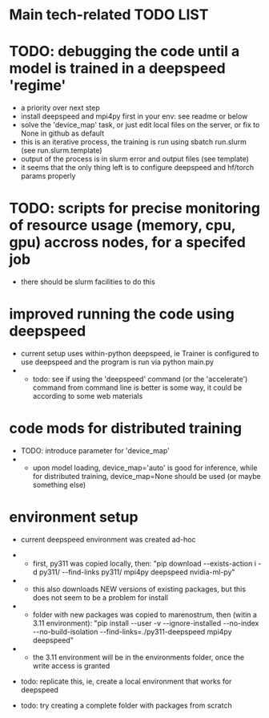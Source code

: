 # Main tech-related TODO LIST

# TODO: debugging the code until a model is trained in a deepspeed 'regime'
- a priority over next step
- install deepspeed and mpi4py first in your env: see readme or below
- solve the 'device_map' task, or just edit local files on the server, or fix to None in github as default
- this is an iterative process, the training is run using 
sbatch run.slurm (see run.slurm.template)
- output of the process is in slurm error and output files (see template) 
- it seems that the only thing left is to configure deepspeed and hf/torch params properly

# TODO: scripts for precise monitoring of resource usage (memory, cpu, gpu) accross nodes, for a specifed job
- there should be slurm facilities to do this

# improved running the code using deepspeed
- current setup uses within-python deepspeed, ie 
Trainer is configured to use deepspeed and the program is run via
python main.py
- - todo: see if using the 'deepspeed' command (or the 'accelerate') command
from command line is better is some way, it could be according to 
some web materials

# code mods for distributed training
- TODO: introduce parameter for 'device_map'
- - upon model loading, device_map='auto' is good for inference, while for
distributed training, device_map=None should be used (or maybe something else)

# environment setup
- current deepspeed environment was created ad-hoc
- - first, py311 was copied locally, then:
"pip download --exists-action i -d py311/ --find-links py311/ mpi4py deepspeed nvidia-ml-py"
- - this also downloads NEW versions of existing packages, but this does not seem to be a problem for install
- - folder with new packages was copied to marenostrum, then (witin a 3.11 environment): 
"pip install --user -v --ignore-installed --no-index --no-build-isolation --find-links=./py311-deepspeed mpi4py deepspeed"
- - the 3.11 environment will be in the environments folder, once the write access is granted

- todo: replicate this, ie, create a local environment that works for deepspeed
- todo: try creating a complete folder with packages from scratch
